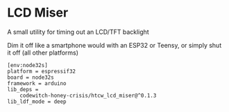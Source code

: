 # LCD Miser

A small utility for timing out an LCD/TFT backlight

Dim it off like a smartphone would with an ESP32 or Teensy, or simply shut it off (all other platforms)

```
[env:node32s]
platform = espressif32
board = node32s
framework = arduino
lib_deps = 
	codewitch-honey-crisis/htcw_lcd_miser@^0.1.3
lib_ldf_mode = deep
```